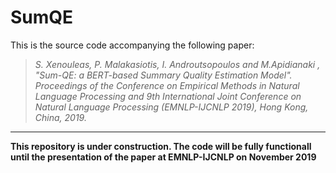# SumQE
This is the source code accompanying the following paper: 
>*S. Xenouleas, P. Malakasiotis, I. Androutsopoulos and M.Apidianaki , "Sum-QE: a BERT-based Summary Quality Estimation Model".
> Proceedings of the Conference on Empirical Methods in Natural Language Processing and 9th International Joint Conference on Natural Language Processing (EMNLP-IJCNLP 2019), Hong Kong, China, 2019.*

---
**This repository is under construction. The code will be fully functionall until the presentation of the paper at EMNLP-IJCNLP on November 2019**
